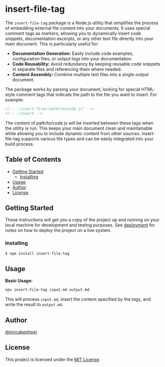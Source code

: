 # insert-file-tag

The `insert-file-tag` package is a Node.js utility that simplifies the process of embedding external file content into your documents. It uses special comment tags as markers, allowing you to dynamically insert code snippets, documentation excerpts, or any other text file directly into your main document.  This is particularly useful for:

- **Documentation Generation:** Easily include code examples, configuration files, or output logs into your documentation.
- **Code Reusability:**  Avoid redundancy by keeping reusable code snippets in separate files and referencing them where needed.
- **Content Assembly:**  Combine multiple text files into a single output document.

The package works by parsing your document, looking for special HTML-style comment tags that indicate the path to the file you want to insert. For example:

```html
<!-- ::insert file="path/to/code.js" -->
<!-- :/insert -->
```


The content of path/to/code.js will be inserted between these tags when the utility is run. This keeps your main document clean and maintainable while allowing you to include dynamic content from other sources. insert-file-tag supports various file types and can be easily integrated into your build process.

## Table of Contents <!-- omit in toc -->

- [Getting Started](#getting-started)
  - [Installing](#installing)
- [Usage](#usage)
- [Author](#author)
- [License](#license)

## Getting Started

These instructions will get you a copy of the project up and running on your local machine for development and testing purposes. See [deployment](#deployment) for notes on how to deploy the project on a live system.

### Installing

```bash
$ npm install insert-file-tag
```

## Usage

**Basic Usage:**

```bash
npx insert-file-tag input.md output.md
```

This will process `input.md`, insert the content specified by the tags, and write the result to `output.md`.

## Author

[@ioncakephper](https://github.com/ioncakephper)

## License

This project is licensed under the [MIT License](./LICENSE).
